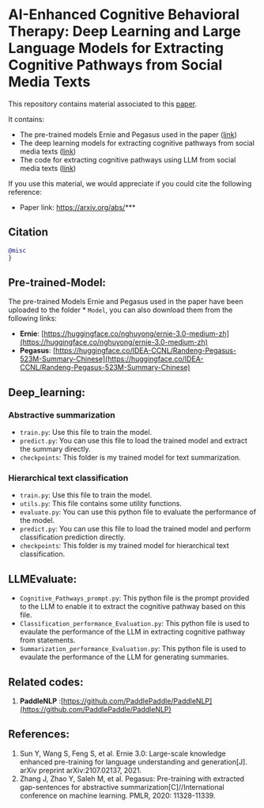 # AI-Enhanced Cognitive Behavioral Therapy: Deep Learning and Large Language Models for Extracting Cognitive Pathways from Social Media Texts


This repository contains material associated to this [paper](#Citation).

It contains:
- The pre-trained models Ernie and Pegasus used in the paper ([link](#Pre-trained-models))
- The deep learning models for extracting cognitive pathways from social media texts ([link](#Deep_learning))
- The code for extracting cognitive pathways using LLM from social media texts ([link](#LLMEvaluate))


If you use this material, we would appreciate if you could cite the following reference:
* Paper link: https://arxiv.org/abs/***
## Citation
```bibtex
@misc
}
```

## Pre-trained-Model:
The pre-trained Models Ernie and Pegasus used in the paper have been uploaded to the folder * `Model`, you can also download them from the following links:
  * **Ernie**: [https://huggingface.co/nghuyong/ernie-3.0-medium-zh](https://huggingface.co/nghuyong/ernie-3.0-medium-zh)
  * **Pegasus**: [https://huggingface.co/IDEA-CCNL/Randeng-Pegasus-523M-Summary-Chinese](https://huggingface.co/IDEA-CCNL/Randeng-Pegasus-523M-Summary-Chinese)

## Deep_learning:
### Abstractive summarization
* `train.py`: Use this file to train the model.
* `predict.py`: You can use this file to load the trained model and extract the summary directly.
* `checkpoints`: This folder is my trained model for text summarization.

### Hierarchical text classification
* `train.py`: Use this file to train the model.
* `utils.py`: This file contains some utility functions.
* `evaluate.py`: You can use this python file to evaluate the performance of the model.
* `predict.py`: You can use this file to load the trained model and perform classification prediction directly.
* `checkpoints`: This folder is my trained model for hierarchical text classification.


## LLMEvaluate:
* `Cognitive_Pathways_prompt.py`: This python file is the prompt provided to the LLM to enable it to extract the cognitive pathway based on this file.
* `Classification_performance_Evaluation.py`: This python file is used to evaulate the performance of the LLM in extracting cognitive pathway from statements.
* `Summarization_performance_Evaluation.py`: This python file is used to evaulate the performance of the LLM for generating summaries.


## Related codes:
1. **PaddleNLP** :[https://github.com/PaddlePaddle/PaddleNLP](https://github.com/PaddlePaddle/PaddleNLP)

## References:
1. Sun Y, Wang S, Feng S, et al. Ernie 3.0: Large-scale knowledge enhanced pre-training for language understanding and generation[J]. arXiv preprint arXiv:2107.02137, 2021.
2. Zhang J, Zhao Y, Saleh M, et al. Pegasus: Pre-training with extracted gap-sentences for abstractive summarization[C]//International conference on machine learning. PMLR, 2020: 11328-11339.
